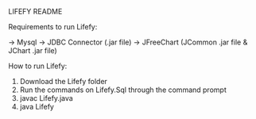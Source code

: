 LIFEFY README 

Requirements to run Lifefy:

-> Mysql
-> JDBC Connector (.jar file)
-> JFreeChart (JCommon .jar file & JChart .jar file)

How to run Lifefy:

1. Download the Lifefy folder 
2. Run the commands on Lifefy.Sql through the command prompt
3. javac Lifefy.java
3. java Lifefy

